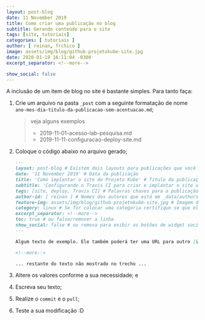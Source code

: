 ```yaml
---
layout: post-blog
date: 11 November 2019
title: Como criar uma publicação no blog
subtitle: Gerando conteúdo para o site
tags: [site, tutoriais]
categories: [ tutoriais ]
author: [ reinan, frchico ]
image: assets/img/blog/github-projetokube-site.jpg
date: 2020-01-19 16:11:04 -0300
excerpt_separator: <!--more-->

show_social: false
---
```


A inclusão de um item de blog no site é bastante simples. Para tanto faça:

1. Crie um arquivo na pasta `_post` com a seguinte formatação de nome `ano-mes-dia-titulo-da-publicacao-sem-acentuacao.md`;

	> veja alguns exemplos
	>
	> - 2019-11-01-acesso-lab-pesquisa.md
	> - 2019-11-11-configuracao-deploy-site.md

2. Coloque o código abaixo no arquivo gerado;

	```md
	---
	layout: post-blog # Existem dois layouts para publicações que você pode utilizar [post-blog e post]
	date: '11 November 2019' # Data da publicação
	title: 'Como implantar o site do Projeto Kube' # Titulo da publicação
	subtitle: 'Configurando o Travis CI para criar e implantar o site usando o github' 
	tags: [site, deploy, Travis CI] # Palavras chaves para a publicação
	author-id: [ reinan ] # Nomes dos autores que está em _data/authors.yml
	feature-img: assets/img/blog/github-projetokube-site.jpg # Imagem da publicação opcional
	category: linux # Se for colocar uma categoria certifique se que ela também foi criada em _category ( A categoria é opcional )
	excerpt_separator: <!--more-->
	toc: true # ou false/remover a linha
	show_social: false # ou remova para exibir os botões de widget social.
	---

	Algum texto de exemplo. Ele também poderá ter uma URL para outro [item do blog]( {% post_url 2019-11-01-acesso-lab-pesquisa %}).

	<!--more-->

	... restante do texto não mostrado no trecho ...
	```

3. Altere os valores conforme a sua necessidade; e
4. Escreva seu texto;
5. Realize o `commit` e o `pull`;
6. Teste a sua modificação :D